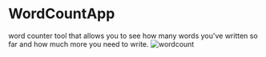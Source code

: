 # WordCountApp
word counter tool that allows you to see how many words you've written so far and how much more you need to write.
![wordcount](https://user-images.githubusercontent.com/51195476/86024897-69fa9a00-b9e2-11ea-84cd-9f5dd7fbc992.PNG)
